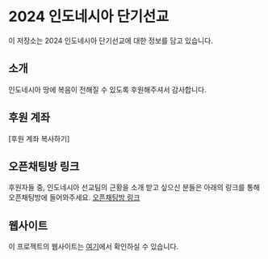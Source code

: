 
# 2024 인도네시아 단기선교
이 저장소는 2024 인도네시아 단기선교에 대한 정보를 담고 있습니다.

## 소개
인도네시아 땅에 복음이 전해질 수 있도록 후원해주셔서 감사합니다.

## 후원 계좌
[후원 계좌 복사하기]


## 오픈채팅방 링크
후원자들 중, 인도네시아 선교팀의 근황을 소개 받고 싶으신 분들은 아래의 링크를 통해 오픈채팅방에 들어와주세요.
[오픈채팅방 링크](https://kakao.link)


## 웹사이트
이 프로젝트의 웹사이트는 [여기](https://yoonjuyoung.github.io/2024_Indonesia)에서 확인하실 수 있습니다.
